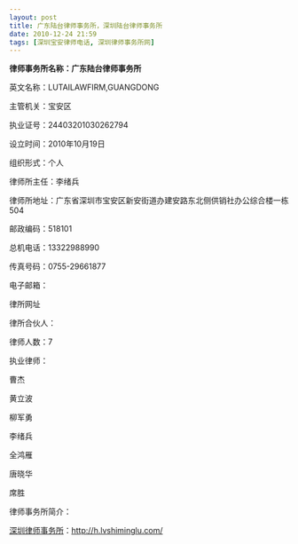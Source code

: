 ```yaml
---
layout: post
title: 广东陆台律师事务所，深圳陆台律师事务所
date: 2010-12-24 21:59
tags: [深圳宝安律师电话, 深圳律师事务所网]
---
```

<strong>律师事务所名称：广东陆台律师事务所</strong>

英文名称：LUTAILAWFIRM,GUANGDONG

主管机关：宝安区

执业证号：24403201030262794

设立时间：2010年10月19日

组织形式：个人

律师所主任：李绪兵

律师所地址：广东省深圳市宝安区新安街道办建安路东北侧供销社办公综合楼一栋504

邮政编码：518101

总机电话：13322988990

传真号码：0755-29661877

电子邮箱：

律所网址

律所合伙人：

律师人数：7

执业律师：

曹杰

黄立波

柳军勇

李绪兵

全鸿雁

唐晓华

席胜

律师事务所简介：


<a href="http://h.lvshiminglu.com/">深圳律师事务所</a>：<a href="http://h.lvshiminglu.com/">http://h.lvshiminglu.com/</a>

